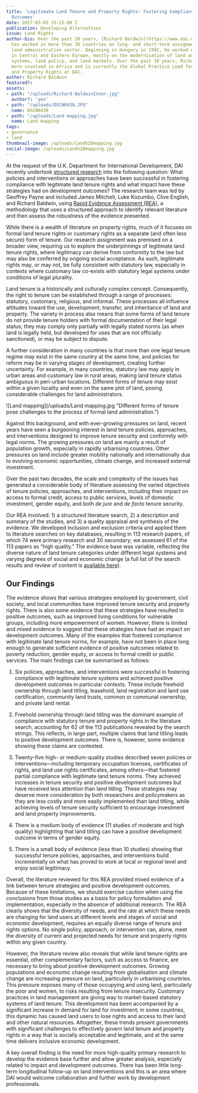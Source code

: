 ```yaml
---
title: 'Legitimate Land Tenure and Property Rights: Fostering Compliance and Development
  Outcomes'
date: 2017-03-03 15:15:00 Z
publication: Developing Alternatives
issue: Land Rights
author-bio: Over the past 20 years, [Richard Baldwin](https://www.dai.com/who-we-are/our-team/richard-baldwin)
  has worked in more than 30 countries on long- and short-term assignments in the
  land administration sector. Beginning in Hungary in 1992, he worked extensively
  in Central and Eastern Europe, mostly on the modernisation of land administration
  systems, land policy, and land markets. Over the past 10 years, Richard has been
  more involved in Africa and is currently the Global Practice Lead for Land Tenure
  and Property Rights at DAI.
author: Richard Baldwin
featured?: 
assets:
- path: "/uploads/Richard-BaldwinInner.jpg"
  author?: 'yes'
- path: "/uploads/DSCN0438.JPG"
  name: DSCN0438
- path: "/uploads/Land mapping.jpg"
  name: Land mapping
tags:
- governance
- land
thumbnail-image: /uploads/Land%20mapping.jpg
social-image: /uploads/Land%20mapping.jpg
---
```


At the request of the U.K. Department for International Development, DAI recently undertook [structured research](https://www.gov.uk/government/uploads/system/uploads/attachment_data/file/471197/land-tenure.pdf) into the following question: What policies and interventions or approaches have been successful in fostering compliance with legitimate land tenure rights and what impact have these strategies had on development outcomes? The research team was led by Geoffrey Payne and included James Mitchell, Luke Kozumbo, Clive English, and Richard Baldwin, using [Rapid Evidence Assessment (REA)](https://www.gov.uk/government/collections/rapid-evidence-assessments), a methodology that uses a structured approach to identify relevant literature and then assess the robustness of the evidence presented.



While there is a wealth of literature on property rights, much of it focuses on formal land tenure rights or customary rights as a separate (and often less secure) form of tenure. Our research assignment was premised on a broader view, requiring us to explore the underpinnings of legitimate land tenure rights, where legitimacy can derive from conformity to the law but may also be conferred by ongoing social acceptance. As such, legitimate rights may, or may not, be fully consistent with statutory law, especially in contexts where customary law co-exists with statutory legal systems under conditions of legal plurality. 

Land tenure is a historically and culturally complex concept. Consequently, the right to tenure can be established through a range of processes: statutory, customary, religious, and informal. These processes all influence attitudes toward the use, development, transfer, and inheritance of land and property. The variety in process also means that some forms of land tenure do not provide tenure holders with formal documentation of their legal status; they may comply only partially with legally stated norms (as when land is legally held, but developed for uses that are not officially sanctioned), or may be subject to dispute. 

A further consideration in many countries is that more than one legal tenure regime may exist in the same country at the same time, and policies for reform may be in varying stages of development, creating further uncertainty. For example, in many countries, statutory law may apply in urban areas and customary law in rural areas, making land tenure status ambiguous in peri-urban locations. Different forms of tenure may exist within a given locality and even on the same plot of land, posing considerable challenges for land administrators. 

![Land mapping](/uploads/Land mapping.jpg "Different forms of tenure pose challenges to the process of formal land administration.") 

Against this background, and with ever-growing pressures on land, recent years have seen a burgeoning interest in land tenure policies, approaches, and interventions designed to improve tenure security and conformity with legal norms. The growing pressures on land are mainly a result of population growth, especially in rapidly urbanising countries. Other pressures on land include greater mobility nationally and internationally due to evolving economic opportunities, climate change, and increased external investment.

Over the past two decades, the scale and complexity of the issues has generated a considerable body of literature assessing the varied objectives of tenure policies, approaches, and interventions, including their impact on access to formal credit, access to public services, levels of domestic investment, gender equity, and both *de jure* and *de facto* tenure security.

Our REA involved: 1) a structured literature search, 2) a description and summary of the studies, and 3) a quality appraisal and synthesis of the evidence. We developed inclusion and exclusion criteria and applied them to literature searches on key databases, resulting in 113 research papers, of which 74 were primary research and 30 secondary; we assessed 61 of the 113 papers as “high quality.” The evidence base was variable, reflecting the diverse nature of land tenure categories under different legal systems and varying degrees of social and economic change (a full list of the search results and review of content is [available here](http://www.evidenceondemand.info/legitimate-land-tenure-and-property-rights-fostering-compliance-and-development-outcomes)).

## Our Findings

The evidence shows that various strategies employed by government, civil society, and local communities have improved tenure security and property rights. There is also some evidence that these strategies have resulted in positive outcomes, such as improved living conditions for vulnerable groups, including more empowerment of women. However, there is limited and mixed evidence to suggest that these strategies have had an impact on development outcomes. Many of the examples that fostered compliance with legitimate land tenure norms, for example, have not been in place long enough to generate sufficient evidence of positive outcomes related to poverty reduction, gender equity, or access to formal credit or public services. The main findings can be summarised as follows:

1. Six policies, approaches, and interventions were successful in fostering compliance with legitimate tenure systems and achieved positive development outcomes in particular contexts. These include freehold ownership through land titling, leasehold, land registration and land use certification, community land trusts, common or communal ownership, and private land rental. 

2. Freehold ownership through land titling was the dominant example of compliance with statutory tenure and property rights in the literature search, accounting for 62 of the 113 publications revealed by the search strings. This reflects, in large part, multiple claims that land titling leads to positive development outcomes. There is, however, some evidence showing these claims are contested. 

3. Twenty-five high- or medium-quality studies described seven policies or interventions—including temporary occupation licenses, certificates of rights, and land use rights certificates, among others—that fostered partial compliance with legitimate land tenure norms. They achieved increases in tenure security and positive development outcomes but have received less attention than land titling. These strategies may deserve more consideration by both researchers and policymakers as they are less costly and more easily implemented than land titling, while achieving levels of tenure security sufficient to encourage investment and land property improvements. 

4. There is a medium body of evidence (11 studies of moderate and high quality) highlighting that land titling can have a positive development outcome in terms of gender equity.
 
5. There is a small body of evidence (less than 10 studies) showing that successful tenure policies, approaches, and interventions build incrementally on what has proved to work at local or regional level and enjoy social legitimacy. 

Overall, the literature reviewed for this REA provided mixed evidence of a link between tenure strategies and positive development outcomes. Because of these limitations, we should exercise caution when using the conclusions from those studies as a basis for policy formulation and implementation, especially in the absence of additional research. The REA clearly shows that the diversity of needs, and the rate at which these needs are changing for land users at different levels and stages of social and economic development, requires an equally diverse range of tenure and rights options. No single policy, approach, or intervention can, alone, meet the diversity of current and projected needs for tenure and property rights within any given country. 

However, the literature review also reveals that while land tenure rights are essential, other complementary factors, such as access to finance, are necessary to bring about positive development outcomes. Growing populations and economic change resulting from globalisation and climate change are increasing pressure on land, particularly in urbanising countries. This pressure exposes many of those occupying and using land, particularly the poor and women, to risks resulting from tenure insecurity. Customary practices in land management are giving way to market-based statutory systems of land tenure. This development has been accompanied by a significant increase in demand for land for investment; in some countries, this dynamic has caused land users to lose rights and access to their land and other natural resources. Altogether, these trends present governments with significant challenges to effectively govern land tenure and property rights in a way that is socially acceptable and legitimate, and at the same time delivers inclusive economic development.
 
A key overall finding is the need for more high-quality primary research to develop the evidence base further and allow greater analysis, especially related to impact and development outcomes. There has been little long-term longitudinal follow-up on land interventions and this is an area where DAI would welcome collaboration and further work by development professionals.
